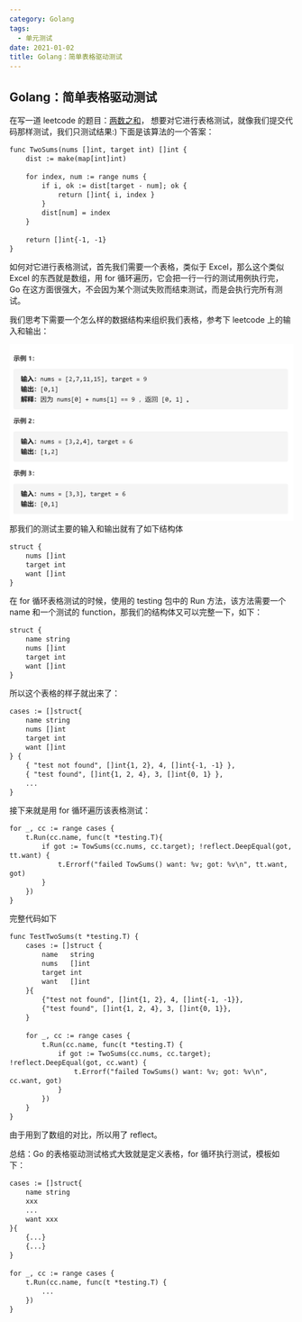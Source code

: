 ```yaml
---
category: Golang
tags:
  - 单元测试
date: 2021-01-02
title: Golang：简单表格驱动测试
---
```


<!-- more -->

## Golang：简单表格驱动测试

在写一道 leetcode 的题目：[两数之和](https://leetcode-cn.com/problems/two-sum/)，
想要对它进行表格测试，就像我们提交代码那样测试，我们只测试结果:)
下面是该算法的一个答案：

```golang
func TwoSums(nums []int, target int) []int {
    dist := make(map[int]int)

    for index, num := range nums {
        if i, ok := dist[target - num]; ok {
            return []int{ i, index }
        }
        dist[num] = index
    }

    return []int{-1, -1}
}
```

如何对它进行表格测试，首先我们需要一个表格，类似于 Excel，那么这个类似 Excel 的东西就是数组，用 for 循环遍历，它会把一行一行的测试用例执行完，Go 在这方面很强大，不会因为某个测试失败而结束测试，而是会执行完所有测试。</br>

我们思考下需要一个怎么样的数据结构来组织我们表格，参考下 leetcode 上的输入和输出：

<center>
  <img src="./images/go-unit-test-202001021528.png" alt="" style="zoom:50%;" />
</center>
那我们的测试主要的输入和输出就有了如下结构体

```golang
struct {
    nums []int
    target int
    want []int
}
```

在 for 循环表格测试的时候，使用的 testing 包中的 Run 方法，该方法需要一个 name 和一个测试的 function，那我们的结构体又可以完整一下，如下：

```golang
struct {
    name string
    nums []int
    target int
    want []int
}
```

所以这个表格的样子就出来了：

```golang
cases := []struct{
    name string
    nums []int
    target int
    want []int
} {
    { "test not found", []int{1, 2}, 4, []int{-1, -1} },
    { "test found", []int{1, 2, 4}, 3, []int{0, 1} },
    ...
}
```

接下来就是用 for 循环遍历该表格测试：

```golang
for _, cc := range cases {
    t.Run(cc.name, func(t *testing.T){
        if got := TowSums(cc.nums, cc.target); !reflect.DeepEqual(got, tt.want) {
            t.Errorf("failed TowSums() want: %v; got: %v\n", tt.want, got)
        }
    })
}
```

完整代码如下

```golang
func TestTwoSums(t *testing.T) {
	cases := []struct {
		name   string
		nums   []int
		target int
		want   []int
	}{
		{"test not found", []int{1, 2}, 4, []int{-1, -1}},
		{"test found", []int{1, 2, 4}, 3, []int{0, 1}},
	}

	for _, cc := range cases {
		t.Run(cc.name, func(t *testing.T) {
			if got := TwoSums(cc.nums, cc.target); !reflect.DeepEqual(got, cc.want) {
				t.Errorf("failed TowSums() want: %v; got: %v\n", cc.want, got)
			}
		})
	}
}
```

由于用到了数组的对比，所以用了 reflect。

总结：Go 的表格驱动测试格式大致就是定义表格，for 循环执行测试，模板如下：

```golang
cases := []struct{
    name string
    xxx
    ...
    want xxx
}{
    {...}
    {...}
}

for _, cc := range cases {
    t.Run(cc.name, func(t *testing.T) {
        ...
    })
}
```
